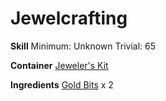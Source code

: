 <!-- TITLE: Gold Ring Setting -->
<!-- SUBTITLE:  -->
# Jewelcrafting
**Skill**
Minimum: Unknown
Trivial: 65

**Container**
[Jeweler's Kit](jewelers-kit)

**Ingredients**
[Gold Bits](gold-bits) x 2